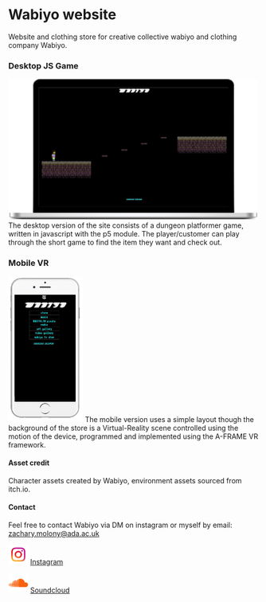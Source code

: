 # Wabiyo website

Website and clothing store for creative collective wabiyo and clothing company Wabiyo. 

### Desktop JS Game

<img src="assets/readme/desktop.png" alt="desktop" width="500px"/>
The desktop version of the site consists of a dungeon platformer game, written in javascript with the p5 module. The player/customer can play through the short game to find the item they want and check out.

### Mobile VR

<img src="assets/readme/iphone.png" alt="mobile" width="150px"/>
The mobile version uses a simple layout though the background of the store is a Virtual-Reality scene controlled using the motion of the device, programmed and implemented using the A-FRAME VR framework. 

#### Asset credit

Character assets created by Wabiyo, environment assets sourced from itch.io.

#### Contact

Feel free to contact Wabiyo via DM on instagram or myself by email: zachary.molony@ada.ac.uk

<img src="assets/readme/instagram.jpg" alt="instagram" width="40px"/>  [Instagram](https://www.instagram.com/wab.iyo/)
    
<img src="assets/readme/soundcloud.png" alt="sondcloud" width="40px"/> [Soundcloud](https://soundcloud.com/wabiyo)
